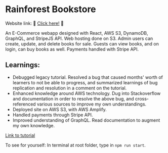 # Rainforest Bookstore

Website link: 🎉 [Click here!](http://rainforestbookstore-20220813105030-hostingbucket-prod.s3-website-us-west-2.amazonaws.com/) 🎉

An E-Commerce webapp designed with React, AWS S3, DynamoDB, GraphQL, and StripeJS API. Web hosting done on S3. Admin users can create, update, and delete books for sale. Guests can view books, and on login, can buy books as well. Payments handled with Stripe API.

## Learnings:
- Debugged legacy tutorial. Resolved a bug that caused months' worth of learners to not be able to progress, and summarized learnings of bug replication and resolution in a comment on the tutorial.
- Enhanced knowledge around AWS technology. Dug into Stackoverflow and documentation in order to resolve the above bug, and cross-referenced various sources to improve my own understandings.
- Deployed site on AWS S3, with AWS Amplify.
- Handled payments through Stripe API.
- Improved understanding of GraphQL. Read documentation to augment my own knowledge.

[Link to tutorial](https://www.youtube.com/watch?v=JgwI22y_eFA)

To see for yourself:
In terminal at root folder, type in ```npm run start```.
